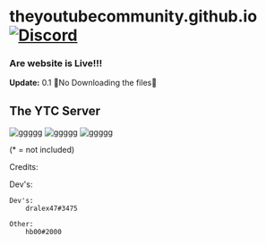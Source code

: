 # theyoutubecommunity.github.io[![Discord](https://discordapp.com/api/guilds/677594854653558834/widget.png)](https://discord.gg/zfeJ8CS)
### Are website is Live!!!
**Update:** 0.1 🚫No Downloading the files🚫

## The YTC Server
![ggggg](https://cdn.discordapp.com/attachments/715739617256669264/715740056500830248/YTC_Banner.png?width=1232&height=1024)
![ggggg](https://invidget.switchblade.xyz/AQYnGWK?)
![ggggg](https://cdn.discordapp.com/icons/677594854653558834/a_4d967491cfa1cd3440783479d980ebd2.png?size=1024)





(* = not included)


Credits:

   Dev's:
		

	Dev's:
		dralex47#3475

	Other:
		hb00#2000
